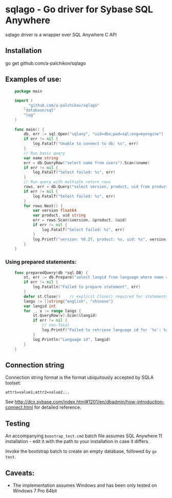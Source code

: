 # sqlago - Go driver for Sybase SQL Anywhere

sqlago driver is a wrapper over SQL Anywhere C API

## Installation
  go get github.com/a-palchikov/sqlago

## Examples of use:
```go
    package main
    
    import (
        _ "github.com/a-palchikov/sqlago"
        "database/sql"
        "log"
    )
    
    func main() {
        db, err := sql.Open("sqlany", "uid=dba;pwd=sql;eng=myengine")
        if err != nil {
            log.Fatalf("Unable to connect to db: %s", err)
        }
        // Run basic query
        var name string
        err = db.QueryRow("select name from users").Scan(&name)
        if err != nil {
            log.Fatalf("Select failed: %s", err)
        }
        // Run query with multiple return rows
        rows, err = db.Query("select version, product, uid from products")
        if err != nil {
            log.Fatalf("Select failed: %s", err)
        }
        for rows.Next() {
            var version float64
            var product, uid string
            err = rows.Scan(&version, &product, &uid)
            if err != nil {
                log.Fatalf("Select failed: %s", err)
            }
            log.Printf("version: %0.2f, product: %s, uid: %s", version, product, name)
        }
    }
```
### Using prepared statements: 
```go
    func preparedQuery(db *sql.DB) {
        st, err := db.Prepare("select langid from language where name = :name")
        if err != nil {
            log.Fatalln("Failed to prepare statement", err)
        }
        defer st.Close()    // explicit Close() required for statements obtained with Prepare()
        langs := []string{"english", "chinese"}
        var langid int
        for _, v := range langs {
            st.QueryRow(v).Scan(&langid)
            if err != nil {
                // non-fatal
                log.Printf("Failed to retrieve language id for '%s': %s", v, err)
            }
            log.Println("Language id", langid)
        }
    }
```

## Connection string

Connection string format is the format ubiquitously accepted by SQLA toolset:

    attr1=value1;attr2=value2...
    
See http://dcx.sybase.com/index.html#1201/en/dbadmin/how-introduction-connect.html for detailed reference.

## Testing

An accompanying `boostrap_test.cmd` batch file assumes SQL Anywhere 11 installation - edit it with the path to your installation
in case it differs.

Invoke the bootstrap batch to create an empty database, followed by `go test`.


## Caveats:
 - The implementation assumes Windows and has been only tested on Windows 7 Pro 64bit

